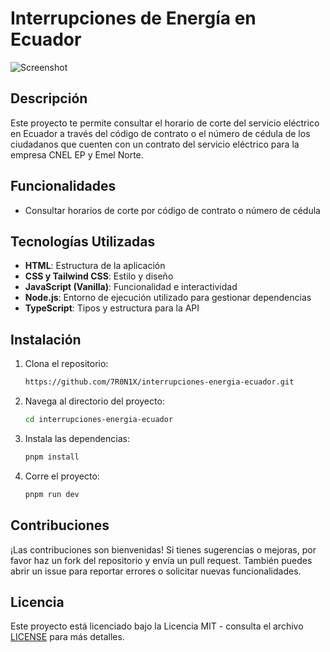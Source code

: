 # Interrupciones de Energía en Ecuador
![Screenshot](https://github.com/user-attachments/assets/a9dacc71-154b-4339-b719-011eabbbe18c)

## Descripción

Este proyecto te permite consultar el horario de corte del servicio eléctrico en Ecuador a través del código de contrato o el número de cédula de los ciudadanos que cuenten con un contrato del servicio eléctrico para la empresa CNEL EP y Emel Norte.

## Funcionalidades

- Consultar horarios de corte por código de contrato o número de cédula

## Tecnologías Utilizadas

- **HTML**: Estructura de la aplicación
- **CSS y Tailwind CSS**: Estilo y diseño
- **JavaScript (Vanilla)**: Funcionalidad e interactividad
- **Node.js**: Entorno de ejecución utilizado para gestionar dependencias
- **TypeScript**: Tipos y estructura para la API

## Instalación

1. Clona el repositorio:
   ```sh
   https://github.com/7R0N1X/interrupciones-energia-ecuador.git
   ```
2. Navega al directorio del proyecto:
   ```sh
   cd interrupciones-energia-ecuador
   ```
3. Instala las dependencias:
   ```sh
   pnpm install
   ```
4. Corre el proyecto:
   ```sh
   pnpm run dev
   ```

## Contribuciones
¡Las contribuciones son bienvenidas! Si tienes sugerencias o mejoras, por favor haz un fork del repositorio y envía un pull request. También puedes abrir un issue para reportar errores o solicitar nuevas funcionalidades.

## Licencia
Este proyecto está licenciado bajo la Licencia MIT - consulta el archivo [LICENSE](https://github.com/7R0N1X/interrupciones-energia-ecuador/blob/main/LICENSE) para más detalles.
